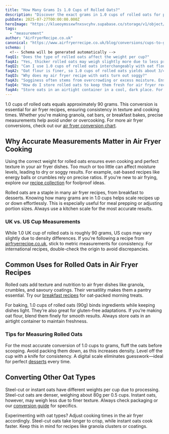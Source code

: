 ```yaml
---
title: "How Many Grams Is 1.0 Cups of Rolled Oats?"
description: "Discover the exact grams in 1.0 cups of rolled oats for perfect air fryer recipes every time. Get precise conversions now!"
pubDate: 2025-07-27T00:00:00.000Z
heroImage: "https://klueoymssxwfnxsvcyhv.supabase.co/storage/v1/object/public/Shmucket/how-many-grams-is-1-cup-rolled-oats.webp"
tags:
  - "measurement"
author: "AirFryerRecipe.co.uk"
canonical: "https://www.airfryerrecipe.co.uk/blog/conversions/cups-to-grams/how-many-grams-is-1-cup-rolled-oats"
schema: |
  <!-- Schema will be generated automatically -->
faqQ1: "Does the type of rolled oats affect the weight per cup?"
faqA1: "Yes, thicker rolled oats may weigh slightly more due to less processing, while quick oats are lighter. Always check packaging or use a scale for precision, especially in air fryer recipes where texture matters."
faqQ2: "Can I use 1.0 cups of rolled oats interchangeably with oat flour?"
faqA2: "Oat flour is finer, so 1.0 cups of rolled oats yields about 3/4 cup of flour when blended. For best results in air fryer baking, measure by weight (90g) to maintain recipe accuracy."
faqQ3: "Why does my air fryer recipe with oats turn out soggy?"
faqA3: "Sogginess often stems from overcrowding or excess moisture. Ensure oats are measured correctly (90g per 1.0 cups) and spread evenly in the basket. Preheat the air fryer for crispier results."
faqQ4: "How do I store rolled oats to keep them fresh for air fryer recipes?"
faqA4: "Store oats in an airtight container in a cool, dark place. For long-term freshness, refrigerate or freeze them. Proper storage prevents staleness, ensuring your air fryer dishes taste their best."
---
```

<p>1.0 cups of rolled oats equals approximately 90 grams. This conversion is essential for air fryer recipes, ensuring consistency in texture and cooking times. Whether you're making granola, oat bars, or breakfast bakes, precise measurements help avoid under or overcooking. For more air fryer conversions, check out our <a href=https://www.airfryerrecipe.co.uk/air-fryer-conversion-chart>air fryer conversion chart</a>.</p>  

<h2>Why Accurate Measurements Matter in Air Fryer Cooking</h2>  
<p>Using the correct weight for rolled oats ensures even cooking and perfect texture in your air fryer dishes. Too much or too little can affect moisture levels, leading to dry or soggy results. For example, oat-based recipes like energy balls or crumbles rely on precise ratios. If you're new to air frying, explore our <a href=https://www.airfryerrecipe.co.uk/recipes>recipe collection</a> for foolproof ideas.</p>  

<p>Rolled oats are a staple in many air fryer recipes, from breakfast to desserts. Knowing how many grams are in 1.0 cups helps scale recipes up or down effortlessly. This is especially useful for meal prepping or adjusting portion sizes. Always use a kitchen scale for the most accurate results.</p>  

<h3>UK vs. US Cup Measurements</h3>  
<p>While 1.0 UK cup of rolled oats is roughly 90 grams, US cups may vary slightly due to density differences. If you're following a recipe from <a href=https://www.airfryerrecipe.co.uk>airfryerrecipe.co.uk</a>, stick to metric measurements for consistency. For international recipes, double-check the origin to avoid discrepancies.</p>  

<h2>Common Uses for Rolled Oats in Air Fryer Recipes</h2>  
<p>Rolled oats add texture and nutrition to air fryer dishes like granola, crumbles, and savoury coatings. Their versatility makes them a pantry essential. Try our <a href=https://www.airfryerrecipe.co.uk/recipe-category/breakfast>breakfast recipes</a> for oat-packed morning treats.</p>  

<p>For baking, 1.0 cups of rolled oats (90g) binds ingredients while keeping dishes light. They’re also great for gluten-free adaptations. If you’re making oat flour, blend them finely for smooth results. Always store oats in an airtight container to maintain freshness.</p>  

<h3>Tips for Measuring Rolled Oats</h3>  
<p>For the most accurate conversion of 1.0 cups to grams, fluff the oats before scooping. Avoid packing them down, as this increases density. Level off the cup with a knife for consistency. A digital scale eliminates guesswork—ideal for perfect <a href=https://www.airfryerrecipe.co.uk/recipe-category/dessert>desserts</a> every time.</p>  

<h2>Converting Other Oat Types</h2>  
<p>Steel-cut or instant oats have different weights per cup due to processing. Steel-cut oats are denser, weighing about 80g per 0.5 cups. Instant oats, however, may weigh less due to finer texture. Always check packaging or our <a href=https://www.airfryerrecipe.co.uk/air-fryer-conversion-chart>conversion guide</a> for specifics.</p>  

<p>Experimenting with oat types? Adjust cooking times in the air fryer accordingly. Steel-cut oats take longer to crisp, while instant oats cook faster. Keep this in mind for recipes like granola clusters or coatings.</p>

